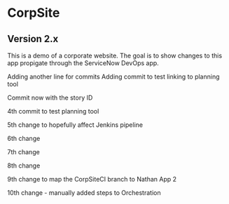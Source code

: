 # CorpSite

## Version 2.x

This is a demo of a corporate website.  The goal is to show changes to this app propigate through the ServiceNow DevOps app.

Adding another line for commits
Adding commit to test linking to planning tool


Commit now with the story ID

4th commit to test planning tool

5th change to hopefully affect Jenkins pipeline

6th change

7th change

8th change

9th change to map the CorpSiteCI branch to Nathan App 2

10th change - manually added steps to Orchestration 
